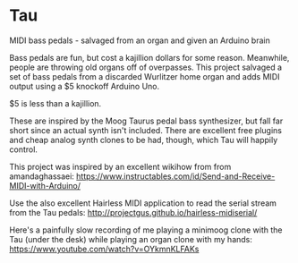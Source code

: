 # Tau
MIDI bass pedals - salvaged from an organ and given an Arduino brain

Bass pedals are fun, but cost a kajillion dollars for some reason.  Meanwhile, people are throwing old organs off of overpasses.  This project salvaged a set of bass pedals from a discarded Wurlitzer home organ and adds MIDI output using a $5 knockoff Arduino Uno.  

$5 is less than a kajillion.

These are inspired by the Moog Taurus pedal bass synthesizer, but fall far short since an actual synth isn't included.  There are excellent free plugins and cheap analog synth clones to be had, though, which Tau will happily control.

This project was inspired by an excellent wikihow from from amandaghassaei:
https://www.instructables.com/id/Send-and-Receive-MIDI-with-Arduino/

Use the also excellent Hairless MIDI application to read the serial stream from the Tau pedals:
http://projectgus.github.io/hairless-midiserial/

Here's a painfully slow recording of me playing a minimoog clone with the Tau (under the desk) while playing an organ clone with my hands:
https://www.youtube.com/watch?v=OYkmnKLFAKs

